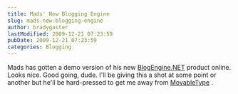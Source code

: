 ```yaml
---
title: Mads' New Blogging Engine
slug: mads-new-blogging-engine
author: bradygaster
lastModified: 2009-12-21 07:23:59
pubDate: 2009-12-21 07:23:59
categories: Blogging
---
```


Mads has gotten a demo version of his new
<a href="http://blog.madskristensen.dk/post/Getting-started-with-BlogEngineNET.aspx" title="Getting started with BlogEngine.NET">BlogEngine.NET</a>  product online. Looks nice. Good going, dude. I&apos;ll be giving this a shot at some point or another but he&apos;ll be hard-pressed to get me away from
<a href="http://www.movabletype.com/">MovableType</a> .
